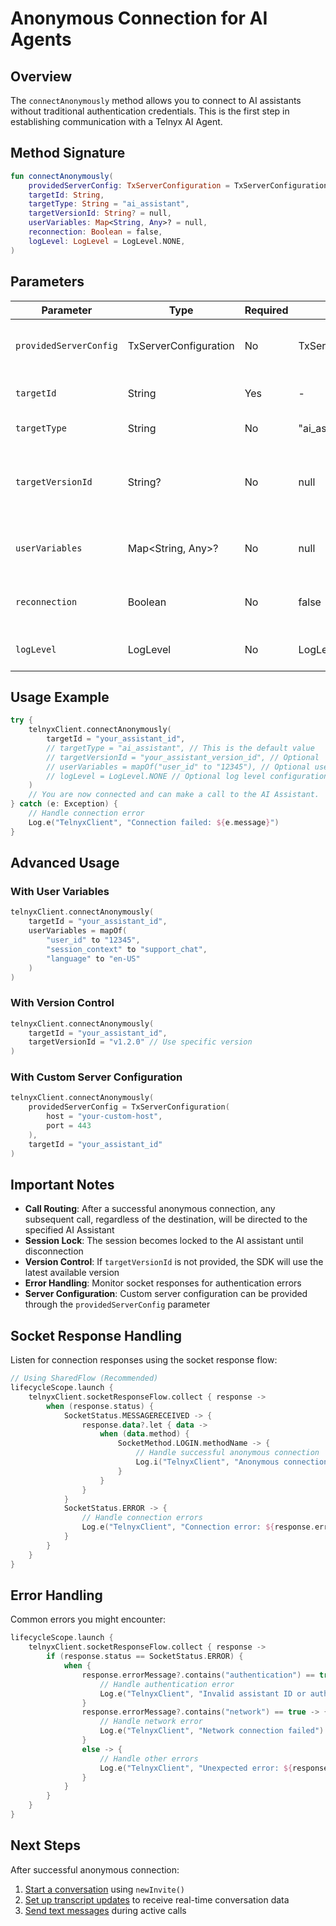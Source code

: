 # Anonymous Connection for AI Agents

## Overview

The `connectAnonymously` method allows you to connect to AI assistants without traditional authentication credentials. This is the first step in establishing communication with a Telnyx AI Agent.

## Method Signature

```kotlin
fun connectAnonymously(
    providedServerConfig: TxServerConfiguration = TxServerConfiguration(),
    targetId: String,
    targetType: String = "ai_assistant",
    targetVersionId: String? = null,
    userVariables: Map<String, Any>? = null,
    reconnection: Boolean = false,
    logLevel: LogLevel = LogLevel.NONE,
)
```

## Parameters

| Parameter | Type | Required | Default | Description |
|-----------|------|----------|---------|-------------|
| `providedServerConfig` | TxServerConfiguration | No | TxServerConfiguration() | Server configuration for connection |
| `targetId` | String | Yes | - | The ID of your AI assistant |
| `targetType` | String | No | "ai_assistant" | The type of target |
| `targetVersionId` | String? | No | null | Optional version ID of the target. If not provided, uses latest version |
| `userVariables` | Map<String, Any>? | No | null | Optional user variables to include |
| `reconnection` | Boolean | No | false | Whether this is a reconnection attempt |
| `logLevel` | LogLevel | No | LogLevel.NONE | Logging level configuration |

## Usage Example

```kotlin
try {
    telnyxClient.connectAnonymously(
        targetId = "your_assistant_id",
        // targetType = "ai_assistant", // This is the default value
        // targetVersionId = "your_assistant_version_id", // Optional
        // userVariables = mapOf("user_id" to "12345"), // Optional user variables
        // logLevel = LogLevel.NONE // Optional log level configuration
    )
    // You are now connected and can make a call to the AI Assistant.
} catch (e: Exception) {
    // Handle connection error
    Log.e("TelnyxClient", "Connection failed: ${e.message}")
}
```

## Advanced Usage

### With User Variables

```kotlin
telnyxClient.connectAnonymously(
    targetId = "your_assistant_id",
    userVariables = mapOf(
        "user_id" to "12345",
        "session_context" to "support_chat",
        "language" to "en-US"
    )
)
```

### With Version Control

```kotlin
telnyxClient.connectAnonymously(
    targetId = "your_assistant_id",
    targetVersionId = "v1.2.0" // Use specific version
)
```

### With Custom Server Configuration

```kotlin
telnyxClient.connectAnonymously(
    providedServerConfig = TxServerConfiguration(
        host = "your-custom-host",
        port = 443
    ),
    targetId = "your_assistant_id"
)
```

## Important Notes

- **Call Routing**: After a successful anonymous connection, any subsequent call, regardless of the destination, will be directed to the specified AI Assistant
- **Session Lock**: The session becomes locked to the AI assistant until disconnection
- **Version Control**: If `targetVersionId` is not provided, the SDK will use the latest available version
- **Error Handling**: Monitor socket responses for authentication errors
- **Server Configuration**: Custom server configuration can be provided through the `providedServerConfig` parameter

## Socket Response Handling

Listen for connection responses using the socket response flow:

```kotlin
// Using SharedFlow (Recommended)
lifecycleScope.launch {
    telnyxClient.socketResponseFlow.collect { response ->
        when (response.status) {
            SocketStatus.MESSAGERECEIVED -> {
                response.data?.let { data ->
                    when (data.method) {
                        SocketMethod.LOGIN.methodName -> {
                            // Handle successful anonymous connection
                            Log.i("TelnyxClient", "Anonymous connection successful")
                        }
                    }
                }
            }
            SocketStatus.ERROR -> {
                // Handle connection errors
                Log.e("TelnyxClient", "Connection error: ${response.errorMessage}")
            }
        }
    }
}
```

## Error Handling

Common errors you might encounter:

```kotlin
lifecycleScope.launch {
    telnyxClient.socketResponseFlow.collect { response ->
        if (response.status == SocketStatus.ERROR) {
            when {
                response.errorMessage?.contains("authentication") == true -> {
                    // Handle authentication error
                    Log.e("TelnyxClient", "Invalid assistant ID or authentication failed")
                }
                response.errorMessage?.contains("network") == true -> {
                    // Handle network error
                    Log.e("TelnyxClient", "Network connection failed")
                }
                else -> {
                    // Handle other errors
                    Log.e("TelnyxClient", "Unexpected error: ${response.errorMessage}")
                }
            }
        }
    }
}
```

## Next Steps

After successful anonymous connection:
1. [Start a conversation](https://developers.telnyx.com/development/webrtc/android-sdk/ai-agent/starting-conversations) using `newInvite()`
2. [Set up transcript updates](https://developers.telnyx.com/development/webrtc/android-sdk/ai-agent/transcript-updates) to receive real-time conversation data
3. [Send text messages](https://developers.telnyx.com/development/webrtc/android-sdk/ai-agent/text-messaging) during active calls